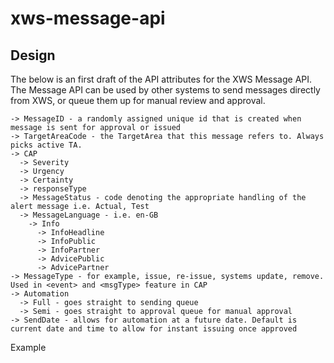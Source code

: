 # xws-message-api

## Design

The below is an first draft of the API attributes for the XWS Message API. The Message API can be used by other systems to send messages directly from XWS, or queue them up for manual review and approval.

~~~~
-> MessageID - a randomly assigned unique id that is created when message is sent for approval or issued
-> TargetAreaCode - the TargetArea that this message refers to. Always picks active TA.
-> CAP
  -> Severity
  -> Urgency
  -> Certainty
  -> responseType
  -> MessageStatus - code denoting the appropriate handling of the alert message i.e. Actual, Test
  -> MessageLanguage - i.e. en-GB
    -> Info
      -> InfoHeadline
      -> InfoPublic
      -> InfoPartner
      -> AdvicePublic
      -> AdvicePartner
-> MessageType - for example, issue, re-issue, systems update, remove. Used in <event> and <msgType> feature in CAP
-> Automation
  -> Full - goes straight to sending queue
  -> Semi - goes straight to approval queue for manual approval
-> SendDate - allows for automation at a future date. Default is current date and time to allow for instant issuing once approved

~~~~

Example

~~~~


~~~~
